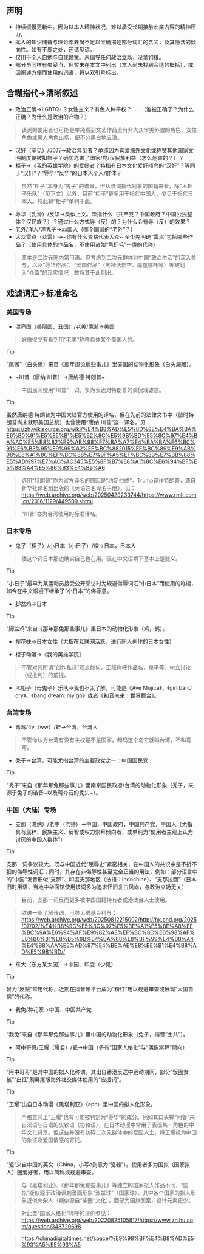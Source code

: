 ## 声明

- 持续缓慢更新中。因为以本人精神状况，难以承受长期接触此类内容的精神压力。
- 本人的知识储备与理论素养尚不足以准确描述部分词汇的含义，及其隐含的倾向性。如有不周之处，还请见谅。
- 仅用于个人自勉与自我鞭策。未倡导任何政治立场，没拿狗粮。
- 部分虽同样有失妥当，但暂未在本文中列出（本人尚未找到合适的概括），或因阐述方便而使用的词语，将以双引号标出。

## 含糊指代→清晰叙述

- 政治正确→LGBTQ+？女性主义？有色人种平权？……（谁被正确了？为什么正确？为什么是政治的产物？）

> 该词的使用者也可能是单纯看到文艺作品里有非大众审美外貌的角色、女性角色或黑人角色出场，便不分黑白地应激。

- 汉奸（罕见）/50万→政治异见者？单纯因为喜爱海外文化或称赞其他国家文明制度便被扣帽子？确实危害了国家/党/汉民族利益（怎么危害的？）？
- 柜子→《我的英雄学院》的爱好者？特指有日本文化爱好倾向的“汉奸”？等同于“汉奸”？“辱华”“反华”的日本人个人/群体？

> 虽然“柜子”本身为“鬼子”的谐音，但从该词指代对象的国籍来看，除“木柜子乐队”（见下文）以外，目前“柜子”更多用于指代中国人，少见于指代日本人。特此将“柜子”单列于此。

- 辱华（乳滑）/反华→类似上文。华指什么（共产党？中国政府？中国公民整体？汉民族？）？通过什么方式辱（反）的？为什么会有辱（反）的效果？
- 老外/洋人/洋鬼子→xx国人（哪个国家的“老外”？）
- 大众雷点（众雷）→~你有什么资格代表大众~ 至少先明确“雷点”包括哪些作品？（使用具体的作品名，不使用诸如“龟虾毛”一类的代称）

> 原本是二次元圈内常用语。但考虑到二次元群体对中国“政治生活”的深入参与，以及“辱华作品”、“爱国作品”（黑神话悟空、魔童哪吒等）等被划入“众雷”的现实情况，故将其于此列出。

## 戏谑词汇→标准命名

### 美国专场
- 漂亮国（美丽国、丑国）/老美/鹰酱→美国

> 好像很少有看到用“老美”称呼具体某个美国人的。

> [!TIP]
> “鹰酱”（白头鹰）来自《那年那兔那些事儿》里美国的动物化形象（白头海雕）。

- ~川普（唐纳·川普）→唐纳德·特朗普~

> 中国民间使用“川普”一词，多为表达对特朗普的调侃戏谑意。

> [!TIP]
> 虽然唐纳德·特朗普为中国大陆官方使用的译名，但在先前的法律文书中（彼时特朗普尚未就职美国总统）也曾使用“唐纳·川普”这一译名，见：https://zh.wikisource.org/wiki/%E4%B8%AD%E5%8D%8E%E4%BA%BA%E6%B0%91%E5%85%B1%E5%92%8C%E5%9B%BD%E5%8C%97%E4%BA%AC%E5%B8%82%E9%AB%98%E7%BA%A7%E4%BA%BA%E6%B0%91%E6%B3%95%E9%99%A2%EF%BC%882015%EF%BC%89%E9%AB%98%E8%A1%8C%EF%BC%88%E7%9F%A5%EF%BC%89%E7%BB%88%E5%AD%97%E7%AC%AC345%E5%8F%B7%E8%A1%8C%E6%94%BF%E5%88%A4%E5%86%B3%E4%B9%A6

> 选用“特朗普”作为官方译名的原因是“约定俗成”。Trump译作特朗普，源自新华社译名组出版的《英语姓名译名手册》。见：https://web.archive.org/web/20250429233744/https://www.rmlt.com.cn/2016/1129/449509.shtml

> “川普”亦为台湾使用的标准译名。

### 日本专场
- 鬼子（柜子）/小日本（小日子）/倭→日本，日本人

> 倭这个词日本那边确实自己也在用。但在中文语境下基本上是贬义。

> [!TIP]
> “小日子”最早为某运动员接受公开采访时为规避侮辱词汇“小日本”而使用的称谓，如今在中文语境下继承了“小日本”的侮辱意。

- 脚盆鸡→日本

> [!TIP]
> “脚盆鸡”来自《那年那兔那些事儿》里日本的动物化形象（鸡，鹤）。

- 樱花妹→日本女性（尤指在互联网活跃，进行同人创作的日本女性）

- 柜子动漫→《我的英雄学院》

> 不管对其所谓“创作私货”观点如何，正经称呼作品名，是平等、中立讨论（或批判）的前提。

- 木柜子（母鬼子）乐队→我也不太了解，可能是《Ave Mujica》、《girl band cry》、《bang dream: my go》或者《初音未来：世界舞台》。

### 台湾专场
- 弯弯/4v（ww）/蛙→台湾，台湾人

> 不管你认为台湾有没有主权是不是国家，起码这个岛它就叫台湾，不叫弯弯。

- 秃子→台湾，可能尤指台湾的主要政党之一：中国国民党

> [!TIP]
> “秃子”来自《那年那兔那些事儿》里南京国民政府/台湾的动物化形象（秃子，来源于兔子的谐音~以及蒋介石的秃头~）。

### 中国（大陆）专场
- 支那（滞纳）/老中（老钟）→中国，中国政府，中国共产党，中国人（尤指具有民粹、民族主义、反智或权力崇拜倾向者，或单纯为“使用者主观上认为讨厌的中国人群体”）

> [!TIP]
> 支那一词争议较大。既与中国近代“屈辱史”紧密相关，在中国人的共识中是不折不扣的侮辱性词汇；同时，其存在非侮辱性甚至完全正当的用法，例如：部分语言中的“中国”发音形似“支那”、印度支那地区（法语：Indochine）、“支那拉面”（日本旧时用语，当地中华面馆使用该词多为追求怀旧复古风尚，与政治立场无关）

> 目前，支那一词反而更多被中国国籍持有者或港澳台人士使用。

> 欲进一步了解该词，可参见维基百科与：https://web.archive.org/web/20250812215002/http://hx.cnd.org/2025/07/02/%E4%B8%9C%E5%8C%97%E5%BE%A1%E5%8E%A8%EF%BC%9A%E6%94%AF%E9%82%A3%EF%BC%8C%E6%98%AF%E8%B0%81%E8%B5%8B%E4%BA%88%E8%BF%99%E4%B8%A4%E4%B8%AA%E5%AD%97%E4%BE%AE%E8%BE%B1%E4%B8%AD%E5%9B%BD//

- 东大（东方某大国）→中国、印度（少见）

> [!TIP]
> 曾为“反贼”常用代称，近期在抖音等平台成为“粉红”用以规避审查或展现“大国自信”的代称。

- 我兔/种花家→中国、中国共产党

> [!TIP]
> “我兔”来自《那年那兔那些事儿》里中国的动物化形象（兔子，谐音“土共”）。

- 阿中哥哥/王耀（耀君）/瓷→中国（多有“国家人格化”与“偶像崇拜”倾向）

> [!TIP]
> “阿中哥哥”是对中国的拟人化称谓，其出自香港反送中运动期间，部分“饭圈女孩”“出征”刷屏屠版海外社交媒体使用的“应援词”。

> [!TIP]
> “王耀”出自日本动漫《黑塔利亚》（aph）里中国的拟人化形象。

> 严格意义上“王耀”也有可能被判定为“辱华”的成分。例如其口头禅“阿鲁”来自汉语与日语的皮钦语（协和语），在日本动漫中常用于表现某一角色的中华文化背景。但这些并没有妨碍二次元群体中的爱国人士，将王耀视为中国的象征及爱国情感的寄托。

> [!TIP]
> “瓷”来自中国的英文（China，小写c则意为“瓷器”）。使用者多为国拟（国家拟人）圈爱好者，用以简称或规避审查。

> 与《黑塔利亚》、《那年那兔那些事儿》等独立的国家拟人作品不同，“国拟”疑似源于政治讽刺漫画形象“波兰球”（国家球）。其中各个国家的拟人形象近似火柴人（疑似源自“柴圈”文化），面部为国旗图案，设计元素更少。

> 对此类“国家人格化”称呼的评价参见：https://web.archive.org/web/20220825105817/https://www.zhihu.com/question/348729698

> https://chinadigitaltimes.net/space/%E9%98%BF%E4%B8%AD%E5%93%A5%E5%93%A5
